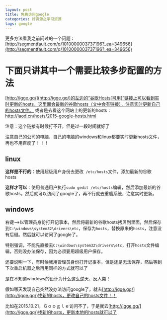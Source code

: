 ```yaml
---
layout: post
title: 免费访问google
categories: 好资源之学习资源
tags: google
---
```



更多方法看我之前问过的一个问题：[http://segmentfault.com/q/1010000003737196?_ea=349656](http://segmentfault.com/q/1010000003737196?_ea=349656)

下面只讲其中一个需要比较多步配置的方法
======================

[http://igge.gq/](http://igge.gq/)的左边的“谷歌Hosts[可用]”链接上可以看到实时更新的hosts，这里面会最新的谷歌hosts（文中会有链接），注意实时更新自己的hosts文件。
或者是去看这个网站上的更新的hosts：http://laod.cn/hosts/2015-google-hosts.html

注意：这个链接有时候打不开，但是过一段时间就好了

注意自己的公司的电脑、自己的电脑的windows和linux都要实时更新hosts文件，再也不用百度了！！！

linux
--------

**这样是不行的**：使用超级用户身份去更改` /etc/hosts`文件，添加最新的谷歌hosts

**这样才可以**：使用普通用户执行`sudo gedit /etc/hosts`编辑，然后添加最新的谷歌hosts，然后就可以访问了google了，再不行就去重启系统，注意实时更新。

windows
--------

右键-->以管理员身份打开记事本，然后将最新的谷歌hosts拷贝到里面，然后保存到`C:\windows\system32\drivers\etc`，保存为`hosts`，替换原来的`hosts`，注意没有后缀。然后就可以访问了google了。

特别强调，不能先直接去`C:\windows\system32\drivers\etc`，打开`hosts`文件编辑，否则没办法保存，因为必须要用超级用户保存。

还要说明一下，有时候我用管理员身份打开记事本，但是还是无法保存，然后等到下次重启机器之后再用同样的方式就可以了

是在不知道windows的设计为什么这么逆天、反人类！

假如哪天发现自己突然没办法访问google了，就去[http://igge.gq/](http://igge.gq/)找新的hosts，更改自己的hosts文件！！

比如在2015.10.21，Ｇｏｏｇｌｅ访问不了，于是就去[http://igge.gq/](http://igge.gq/)找新的hosts，更新本地的hosts就可以了
